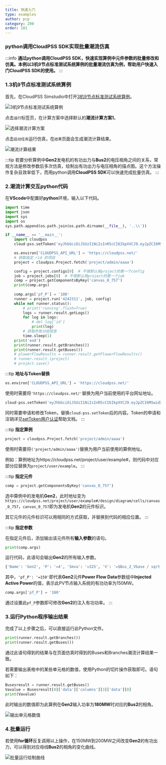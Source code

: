 ```yaml
---
title: 快速入门
type: examples
author: pcp
category: 200
order: 101
---
```


### python调用CloudPSS SDK实现批量潮流仿真

:::info
**通过python调用CloudPSS SDK，快速实现算例中元件参数的批量修改和仿真。本例以3机9节点标准测试系统算例的批量潮流仿真为例，帮助用户快速入门CloudPSS SDK的使用。**
:::

### 1.3机9节点标准测试系统算例

首先，在CloudPSS Simstudio中打开[3机9节点标准测试系统算例](https://internal.cloudpss.net/project/k/cs#/design/diagram/canvas/canvas_0)。

![3机9节点标准测试系统算例](./1.png "3机9节点标准测试系统算例")

点击`运行`标签页，在计算方案中选择默认的**潮流计算方案1**。

![选择潮流计算方案](./2-1.png "选择潮流计算方案")

点击`启动任务`运行仿真，在`结果`页面会生成潮流计算结果。

![潮流计算结果](./3-2.png "潮流计算结果")

:::tip
若要分析算例中**Gen2**发电机的有功出力与**Bus2**的电压相角之间的关系，常规方法是修改参数后多次仿真，绘制出有功出力与电压相角的描点图。这个方法操作复杂且效率低下，而用python调用**CloudPSS SDK**可以快速完成批量仿真。
:::

### 2.潮流计算交互python代码

在**VScode**中配置好**python**环境，输入以下代码。
```python
import time
import json
import sys
import os
sys.path.append(os.path.join(os.path.dirname(__file__), '..\\'))

if __name__ == '__main__':
    import cloudpss
    cloud-pss.setToken('eyJhbGciOiJSUzI1NiIsInR5cCI6IkpXVCJ9.eyJpZCI6MSwidXNlcm5hbWUiOiJhZG1pbiIsInNjb3BlcyI6WyJ1bmtub3duIl0sInR5cGUiOiJTREsiLCJleHAiOjE2NTg1NjgzNDYsImlhdCI6MTYyNjk0MTQ1MX0.hDRBisqpd2bXzg5HZVoTVnxw2GmOAihY5HHALNpFs_gcLCL45Xt8rYKrCUq3CZKq-iM-mYfQvPgWIn2B_QCmUezHtUuRQw_nmBBLb5NMpIAiFJJiBFDGjBvzwBAINCbBFnr8zDxUvwHZMoAb3ed9VNJDqI_CTzB8Q3udTb10-TXs')

    os.environ['CLOUDPSS_API_URL'] = 'https://cloudpss.net/'
    # 获取指定 rid 的项目
    project = cloudpss.Project.fetch('project/admin/aaaa')

    config = project.configs[0]  # 不填默认用project的第一个config
    job = project.jobs[0]  # 不填默认用project的第一个job
    comp = project.getComponentsByKey('canvas_0_757')
    print(comp.args)
    
    comp.args['pf_P'] = '180'
    runner = project.run('4242311', job, config)
    while not runner.status():
        # print('running',flush=True)
        logs = runner.result.getLogs()
        for log in logs:
            # del log['id']
            print(log)
        # 获取所有分组信息
        time.sleep(1)
    print('end')
    print(runner.result.getBranches())
    print(runner.result.getBuses())
    # plowerFlowResults = runner.result.getPlowerFlowResults()
    # runner.result.(project)
    # project.save()
```

:::tip
**地址与Token替换**  
```python 
os.environ['CLOUDPSS_API_URL'] = 'https://cloudpss.net/'
```
使用时需要将`'https://cloudpss.net/'`替换为用户当前使用的平台网址地址。

```python
cloud-pss.setToken('eyJhbGciOiJSUzI1NiIsInR5cCI6IkpXVCJ9.eyJpZCI6MSwidXNlcm5hbWUiOiJhZG1pbiIsInNjb3BlcyI6WyJ1bmtub3duIl0sInR5cGUiOiJTREsiLCJleHAiOjE2NTg1NjgzNDYsImlhdCI6MTYyNjk0MTQ1MX0.hDRBisqpd2bXzg5HZVoTVnxw2GmOAihY5HHALNpFs_gcLCL45Xt8rYKrCUq3CZKq-iM-mYfQvPgWIn2B_QCmUezHtUuRQw_nmBBLb5NMpIAiFJJiBFDGjBvzwBAINCbBFnr8zDxUvwHZMoAb3ed9VNJDqI_CTzB8Q3udTb10-TXs')
```
同时需要申请和修改Token，替换`cloud-pss.setToken`后的内容。Token的申请和注销详见[setToken用户认证](../../interface/setToken.md)帮助文档。
:::

:::tip
**指定算例**  
```python
project = cloudpss.Project.fetch('project/admin/aaaa')
```
使用时需要将`('project/admin/aaaa')`替换为用户当前使用的算例地址。

例如：算例地址为https://cloudpss.net/project/user/example#，则代码中对应部分应替换为`project/user/example`。
:::

:::tip
**指定元件**
```python
comp = project.getComponentsByKey('canvas_0_757')
```
选中算例中的发电机**Gen2**，此时地址变为`https://cloudpss.net/project/user/example#/design/diagram/cells/canvas_0_757`，`canvas_0_757`即为发电机**Gen2**的元件标识。

其它元件的元件标识可以用相同的方式获取，并替换到代码的相应位置。
:::

:::tip
**指定参数**

在指定元件后，添加输出该元件所有**输入参数**的语句。
```python
print(comp.args)
```
运行代码，此语句会输出**Gen2**的所有输入参数。
```python
{'Name': 'Gen2', 'P': '=4', 'Smva': '=325', 'V': '=$Bus_2_Vbase / sqrt(3)', 'freq': '=50', 'R0': '=10000', 'ParamType': '0', 'ModelType': '0', 'Rs': '=0.000301', 'Xls': '=0', 'Xq': '=0.283875', 'Xd': '=0.283875', 'Rfd': '=0.000117219', 'Xlfd': '=0.047921256', 'Rkd': '=0.009822918', 'Xlkd': '=0.097868236', 'Rkqg': '=50000', 'Xlkqg': '=50000', 'RkqQ': '=0.005334267', 'XlkqQ': '=0.059027851', 'Rs_2': '=0.000301', 'Xls_2': '=0', 'Xd_2': '=0.283875', 'Xdp_2': '=0.041', 'Xdpp_2': '=0.028895', 'Xq_2': '=0.283875', 'Xqp_2': '=0.056603', 'Xqpp_2': '=0.028895', 'Td0p_2': '=9.01', 'Td0pp_2': '=0.045', 'Tq0p_2': '=0.956', 'Tq0pp_2': '=0.069', 'Control': '1', 'Tj': '=5', 'Dm': '=0', 'StartupType': '4', 'RampingTime': '=0.06', 'V_mag': 1, 'V_ph': 8.092582389805873, 'AP': 150, 'RP': 10.551261791343547, 's2m': '@S2M', 'l2n': '@L2N', 'BusType': '1', 'pf_P': '=150', 'pf_Q': '=100', 'pf_V': '=1', 'pf_Theta': '=0', 'pf_Vmin': '=0.001', 'pf_Vmax': '=10', `'pf_Qmin'`: '=-200', 'pf_Qmax': '=200', 's2m_o': '#initEx2', 'l2n_o': '#initGv2', 'Ef0_o': '#Ef02', 'Tm0_o': '#Tm02', 'wr_o': '#wr2', 'theta_o': '', 'loadangle_o': '', 'loadangle_so': '', 'VT_o': '#VT2', 'IT_o': '#IT2', 'PT_o': '#P2', 'QT_o': '#Q2', 'IT_inst': ''}
```
其中，`'pf_P': '=150'`即代表**Gen2**元件**Power Flow Data**参数组中**Injected Active Power**的值，表示此PV节点输入系统的有功功率为150MW。
```python
comp.args['pf_P'] = '180'
```
通过设置此`pf_P`参数即可修改**Gen2**的注入有功功率。
:::

### 3.运行Python程序输出结果
完成了以上步骤之后，可以直接运行此Python文件。

```python
print(runner.result.getBranches())
print(runner.result.getBuses())
```
通过此语句得到的结果与在页面仿真时得到的Buses和Branches潮流计算结果一致。

若需要输出表格中的某些单元格的数值，使用Python的切片操作获取即可。语句如下：
```python
Busesresult = runner.result.getBuses()
Vavalue = Busesresult[0]['data']['columns'][3]['data'][0]
print(Vavalue)
```
此时输出的数值即为此算例在**Gen2**输入功率为**180MW**时对应的**Bus2**的相角。

![输出单元格数值](./单个结果.png "输出单元格数值")

### 4.批量运行
若使用**for循环**反复调用以上操作，在150MW到200MW之间改变**Gen2**的有功出力，可以得到对应母线**Bus2**的相角的变化曲线。

![批量运行绘制曲线](./绘制曲线.png "批量运行绘制曲线")